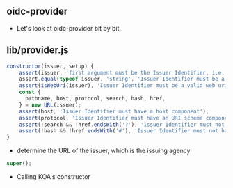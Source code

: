 ## oidc-provider

- Let's look at oidc-provider bit by bit.
## lib/provider.js

```javascript
constructor(issuer, setup) {
	assert(issuer, 'first argument must be the Issuer Identifier, i.e. https://op.example.com');
	assert.equal(typeof issuer, 'string', 'Issuer Identifier must be a string');
    assert(isWebUri(issuer), 'Issuer Identifier must be a valid web uri');
	const {
      pathname, host, protocol, search, hash, href,
    } = new URL(issuer);
    assert(host, 'Issuer Identifier must have a host component');
    assert(protocol, 'Issuer Identifier must have an URI scheme component');
    assert(!search && !href.endsWith('?'), 'Issuer Identifier must not have a query component');
    assert(!hash && !href.endsWith('#'), 'Issuer Identifier must not have a fragment component');
}
```

- determine the URL of the issuer, which is the issuing agency

```javascript
super();
```

- Calling KOA's constructor